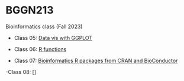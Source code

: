 # BGGN213
Bioinformatics class (Fall 2023)


- Class 05: [Data vis with GGPLOT](https://github.com/capriciousun/bggn213_github/blob/main/class5/class5.md)

- Class 06: [R functions](https://github.com/capriciousun/bggn213_github/blob/main/class5/class06.qmd)

- Class 07: [Bioinformatics R packages from CRAN and BioConductor](https://github.com/capriciousun/bggn213_github/blob/main/class5/class07.qmd)

-Class 08: []